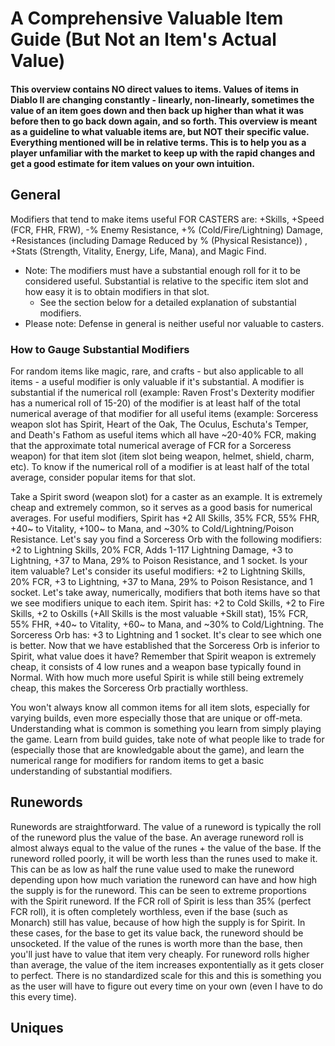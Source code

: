 # A Comprehensive Valuable Item Guide (But Not an Item's Actual Value)

#### This overview contains NO direct values to items. Values of items in Diablo II are changing constantly - linearly, non-linearly, sometimes the value of an item goes down and then back up higher than what it was before then to go back down again, and so forth. This overview is meant as a guideline to what valuable items are, but NOT their specific value. Everything mentioned will be in relative terms. This is to help you as a player unfamiliar with the market to keep up with the rapid changes and get a good estimate for item values on your own intuition.

## General

Modifiers that tend to make items useful FOR CASTERS are: +Skills, +Speed (FCR, FHR, FRW), -% Enemy Resistance, +% (Cold/Fire/Lightning) Damage, +Resistances (including Damage Reduced by % (Physical Resistance)) , +Stats (Strength, Vitality, Energy, Life, Mana), and Magic Find. 
  - Note: The modifiers must have a substantial enough roll for it to be considered useful. Substantial is relative to the specific item slot and how easy it is to obtain modifiers in that slot.
    - See the section below for a detailed explanation of substantial modifiers.
  - Please note: Defense in general is neither useful nor valuable to casters.

### How to Gauge Substantial Modifiers

For random items like magic, rare, and crafts - but also applicable to all items - a useful modifier is only valuable if it's substantial. A modifier is substantial if the numerical roll (example: Raven Frost's Dexterity modifier has a numerical roll of 15-20) of the modifier is at least half of the total numerical average of that modifier for all useful items (example: Sorceress weapon slot has Spirit, Heart of the Oak, The Oculus, Eschuta's Temper, and Death's Fathom as useful items which all have ~20-40% FCR, making that the approximate total numerical average of FCR for a Sorceress weapon) for that item slot (item slot being weapon, helmet, shield, charm, etc). To know if the numerical roll of a modifier is at least half of the total average, consider popular items for that slot.

Take a Spirit sword (weapon slot) for a caster as an example. It is extremely cheap and extremely common, so it serves as a good basis for numerical averages. For useful modifiers, Spirit has +2 All Skills, 35% FCR, 55% FHR, +40~ to Vitality, +100~ to Mana, and ~30% to Cold/Lightning/Poison Resistance. Let's say you find a Sorceress Orb with the following modifiers: +2 to Lightning Skills, 20% FCR, Adds 1-117 Lightning Damage, +3 to Lightning, +37 to Mana, 29% to Poison Resistance, and 1 socket. Is your item valuable? Let's consider its useful modifiers: +2 to Lightning Skills, 20% FCR, +3 to Lightning, +37 to Mana, 29% to Poison Resistance, and 1 socket. Let's take away, numerically, modifiers that both items have so that we see modifiers unique to each item. Spirit has: +2 to Cold Skills, +2 to Fire Skills, +2 to Oskills (+All Skills is the most valuable +Skill stat), 15% FCR, 55% FHR, +40~ to Vitality, +60~ to Mana, and ~30% to Cold/Lightning. The Sorceress Orb has: +3 to Lightning and 1 socket. It's clear to see which one is better. Now that we have established that the Sorceress Orb is inferior to Spirit, what value does it have? Remember that Spirit weapon is extremely cheap, it consists of 4 low runes and a weapon base typically found in Normal. With how much more useful Spirit is while still being extremely cheap, this makes the Sorceress Orb practially worthless.

You won't always know all common items for all item slots, especially for varying builds, even more especially those that are unique or off-meta. Understanding what is common is something you learn from simply playing the game. Learn from build guides, take note of what people like to trade for (especially those that are knowledgable about the game), and learn the numerical range for modifiers for random items to get a basic understanding of substantial modifiers.

## Runewords

Runewords are straightforward. The value of a runeword is typically the roll of the runeword plus the value of the base. An average runeword roll is almost always equal to the value of the runes + the value of the base. If the runeword rolled poorly, it will be worth less than the runes used to make it. This can be as low as half the rune value used to make the runeword depending upon how much variation the runeword can have and how high the supply is for the runeword. This can be seen to extreme proportions with the Spirit runeword. If the FCR roll of Spirit is less than 35% (perfect FCR roll), it is often completely worthless, even if the base (such as Monarch) still has value, because of how high the supply is for Spirit. In these cases, for the base to get its value back, the runeword should be unsocketed. If the value of the runes is worth more than the base, then you'll just have to value that item very cheaply. For runeword rolls higher than average, the value of the item increases expontentially as it gets closer to perfect. There is no standardized scale for this and this is something you as the user will have to figure out every time on your own (even I have to do this every time).

## Uniques



